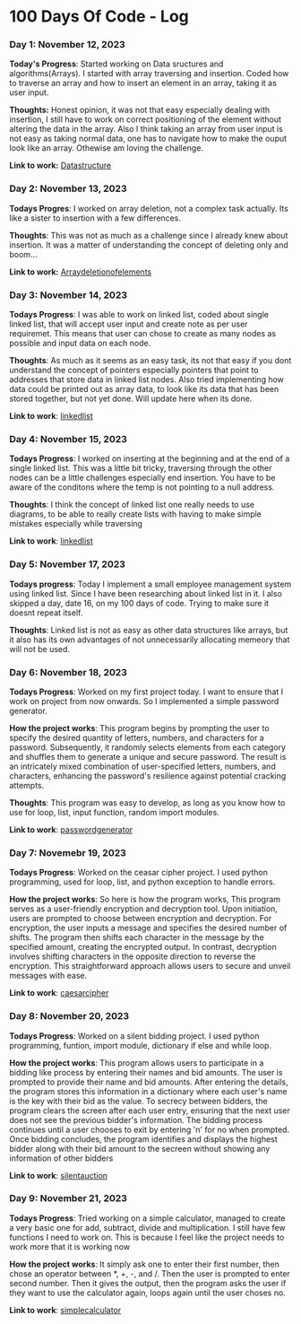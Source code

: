 # 100 Days Of Code - Log

### Day 1: November 12, 2023

**Today's Progress**: Started working on Data sructures and algorithms(Arrays). I started with array traversing and insertion. Coded how to traverse an array and how to insert an element in an array, taking it as user input.

**Thoughts:** Honest opinion, it was not that easy especially dealing with insertion, I still have to work on correct positioning of the element without altering the data in the array. Also I think taking an array from user input is not easy as taking normal data, one has to navigate how to make the ouput look like an array. Othewise am loving the challenge.

**Link to work:** [Datastructure](https://github.com/DianaWangui/my-project_practice/tree/main/Data-Structures-Algorithms/Task-files-Codes)


### Day 2: November 13, 2023
**Todays Progres**: I worked on array deletion, not a complex task actually. Its like a sister to insertion with a few differences.

**Thoughts**: This was not as much as a challenge since I already knew about insertion. It was a matter of understanding the concept of deleting only and boom...

**Link to work:** [Arraydeletionofelements](https://github.com/DianaWangui/my-project_practice/blob/main/Data-Structures-Algorithms/Task-files-Codes/2-array_deletion.c)

### Day 3: November 14, 2023

**Todays Progress**: I was able to work on linked list, coded about single linked list, that will accept user input and create note as per user requiremet. This means that user can chose to create as many nodes as possible and input data on each node.

**Thoughts**: As much as it seems as an easy task, its not that easy if you dont understand the concept of pointers especially pointers that point to addresses that store data in linked list nodes.
Also tried implementing how data could be printed out as array data, to look like its data that has been stored together, but not yet done. Will update here when its done.

**Link to work**: [linkedlist](https://github.com/DianaWangui/my-project_practice/tree/main/Data-Structures-Algorithms/Task-files-Codes/linked-list)

### Day 4: November 15, 2023

**Todays Progress**: I worked on inserting at the beginning and at the end of a single linked list. This was a little bit tricky, traversing through the other nodes can be a little challenges especially end insertion.
You have to be aware of the conditons where the temp is not pointing to a null address.

**Thoughts**: I think the concept of linked list one really needs to use diagrams, to be able to really create lists with having to make simple mistakes especially while traversing

**Link to work**: [linkedlist](https://github.com/DianaWangui/my-project_practice/tree/main/Data-Structures-Algorithms/Task-files-Codes/linked-list)

### Day 5: November 17, 2023

**Todays progress**: Today I implement a small employee management system using linked list. Since I have been researching about linked list in it. I also skipped a day, date 16, on my 100 days of code. Trying to make sure it doesnt repeat itself.

**Thoughts**: Linked list is not as easy as other data structures like arrays, but it also has its own advantages of not unnecessarily allocating memeory that will not be used.


### Day 6: November 18, 2023

**Todays Progress**: Worked on my first project today. I want to ensure that I work on project from now onwards. So I implemented a simple password generator.

**How the project works**: This program begins by prompting the user to specify the desired quantity of letters, numbers, and characters for a password. 
Subsequently, it randomly selects elements from each category and shuffles them to generate a unique and secure password. 
The result is an intricately mixed combination of user-specified letters, numbers, and characters, enhancing the password's resilience against potential cracking attempts.

**Thoughts**: This program was easy to develop, as long as you know how to use for loop, list, input function, random import modules.

**Link to work**: [passwordgenerator](https://github.com/DianaWangui/my-python_projects/blob/main/password_generator.py)


### Day 7: Novemebr 19, 2023

**Todays Progress**: Worked on the ceasar cipher project. I used python programming, used for loop, list, and python exception to handle errors.

**How the project works**: So here is how the program works, This program serves as a user-friendly encryption and decryption tool. 
Upon initiation, users are prompted to choose between encryption and decryption. For encryption, the user inputs a message and specifies the desired number of shifts.
The program then shifts each character in the message by the specified amount, creating the encrypted output. 
In contrast, decryption involves shifting characters in the opposite direction to reverse the encryption. This straightforward approach allows users to secure and unveil messages with ease.

**Link to work**: [caesarcipher](https://github.com/DianaWangui/my-python_projects/blob/main/caesar_cipher1.py)

### Day 8: November 20, 2023

**Todays Progress**: Worked on a silent bidding project. I used python programming, funtion, import module, dictionary if else and while loop.

**How the project works**: 
This program allows users to participate in a bidding like process by entering their names and bid amounts. The user is prompted to provide their name and bid amounts.
 After entering the details, the program stores this information in a dictionary where each user's name is the key with their bid as the value.
To secrecy between bidders, the program clears the screen after each user entry, ensuring that the next user does not see the previous bidder's information. The bidding process continues until a user chooses to exit by entering 'n' for no when prompted. 
Once bidding concludes, the program identifies and displays the highest bidder along with their bid amount to the secreen without showing any information of other bidders

**Link to work**: [silentauction](https://github.com/DianaWangui/my-python_projects/blob/main/silent_auction_project.py)

### Day 9: November 21, 2023

**Todays Progress**: Tried working on a simple calculator, managed to create a very basic one for add, subtract, divide and multiplication. I still have few functions I need to work on. This is because I feel like the project needs to work more that it is working now

**How the project works**: It simply ask one to enter their first number, then chose an operator between *, +, -, and /. Then the user is prompted to enter second number. Then it gives the output, then the program asks the user if they want to use the calculator again, loops again until the user choses no.

**Link to work**: [simplecalculator](https://github.com/DianaWangui/my-python_projects/blob/main/simple_cal.py)
